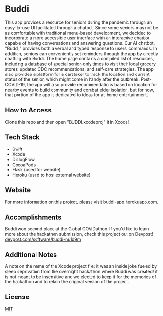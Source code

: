 # Buddi

This app provides a resource for seniors during the pandemic through an easy-to-use UI facilitated through a chatbot. Since some seniors may not be as comfortable with traditional menu-based development, we decided to incorporate a more accessible user interface with an interactive chatbot capable of having conversations and answering questions. Our AI chatbot, "Buddi," provides both a verbal and typed response to users’ commands. In addition, seniors can conveniently set reminders through the app by directly chatting with Buddi. The home page contains a compiled list of resources, including a database of special senior-only times to visit their local grocery stores, updated CDC recommendations, and self-care strategies. The app also provides a platform for a caretaker to track the location and current status of the senior, which might come in handy after the outbreak. Post-COVID-19, the app will also provide recommendations based on location for nearby events to build community and combat elder isolation, but for now, that portion of the app is dedicated to ideas for at-home entertainment.

## How to Access
Clone this repo and then open "BUDDI.xcodeproj" it in Xcode!

## Tech Stack
- Swift
- Xcode
- DialogFlow
- CocoaPods
- Flask (used for website)
- Heroku (used to host external website)

## Website
For more information on this project, please visit [buddi-app.herokuapp.com](http://buddi-app.herokuapp.com/).

## Accomplishments
Buddi won second place at the Global COVIDathon. If you'd like to learn more about the hackathon submission, check this project out on Devpost! [devpost.com/software/buddi-nu1d9m](https://devpost.com/software/buddi-nu1d9m)

## Additional Notes
A note on the name of the Xcode project file: it was an inside joke fueled by sleep deprivation from the overnight hackathon where Buddi was created! it is not meant to be insensitive and we elected to keep it for the memories of the hackathon and to retain the original version of the project.

## License
[MIT](https://choosealicense.com/licenses/mit/)
